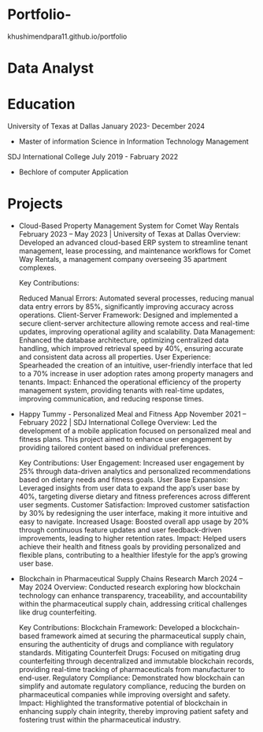 # Portfolio-
khushimendpara11.github.io/portfolio
# Data Analyst

# Education 
University of Texas at Dallas January 2023- December 2024
- Master of information Science in Information Technology Management 

SDJ International College     July 2019 - Fabruary 2022
- Bechlore of computer Application 

# Projects
- Cloud-Based Property Management System for Comet Way Rentals
  February 2023 – May 2023 | University of Texas at Dallas
  Overview: Developed an advanced cloud-based ERP system to streamline tenant management, lease processing, and maintenance workflows for Comet Way Rentals, a management company     overseeing 35 apartment complexes.

  Key Contributions:

  Reduced Manual Errors: Automated several processes, reducing manual data entry errors by 85%, significantly improving accuracy across operations.
  Client-Server Framework: Designed and implemented a secure client-server architecture allowing remote access and real-time updates, improving operational agility and scalability.
  Data Management: Enhanced the database architecture, optimizing centralized data handling, which improved retrieval speed by 40%, ensuring accurate and consistent data across      all properties.
  User Experience: Spearheaded the creation of an intuitive, user-friendly interface that led to a 70% increase in user adoption rates among property managers and tenants.
  Impact: Enhanced the operational efficiency of the property management system, providing tenants with real-time updates, improving communication, and reducing response times.

- Happy Tummy - Personalized Meal and Fitness App
  November 2021 – February 2022 | SDJ International College
  Overview: Led the development of a mobile application focused on personalized meal and fitness plans. This project aimed to enhance user engagement by providing tailored content   based on individual preferences.

  Key Contributions:
  User Engagement: Increased user engagement by 25% through data-driven analytics and personalized recommendations based on dietary needs and fitness goals.
  User Base Expansion: Leveraged insights from user data to expand the app’s user base by 40%, targeting diverse dietary and fitness preferences across different user segments.
  Customer Satisfaction: Improved customer satisfaction by 30% by redesigning the user interface, making it more intuitive and easy to navigate.
  Increased Usage: Boosted overall app usage by 20% through continuous feature updates and user feedback-driven improvements, leading to higher retention rates.
  Impact: Helped users achieve their health and fitness goals by providing personalized and flexible plans, contributing to a healthier lifestyle for the app’s growing user base.

- Blockchain in Pharmaceutical Supply Chains Research
  March 2024 – May 2024
  Overview: Conducted research exploring how blockchain technology can enhance transparency, traceability, and accountability within the pharmaceutical supply chain, addressing     critical challenges like drug counterfeiting.

  Key Contributions:
  Blockchain Framework: Developed a blockchain-based framework aimed at securing the pharmaceutical supply chain, ensuring the authenticity of drugs and compliance with regulatory   standards.
  Mitigating Counterfeit Drugs: Focused on mitigating drug counterfeiting through decentralized and immutable blockchain records, providing real-time tracking of pharmaceuticals     from manufacturer to end-user.
  Regulatory Compliance: Demonstrated how blockchain can simplify and automate regulatory compliance, reducing the burden on pharmaceutical companies while improving oversight and   safety.
  Impact: Highlighted the transformative potential of blockchain in enhancing supply chain integrity, thereby improving patient safety and fostering trust within the              pharmaceutical industry.


